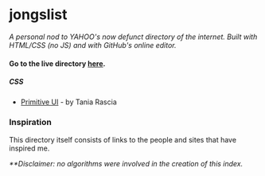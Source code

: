 # jongslist

_A personal nod to YAHOO's now defunct directory of the internet. Built with HTML/CSS (no JS) and with GitHub's online editor._  

#### Go to the live directory [here](https://jong9000.github.io/jonslist/).

##### CSS 
- [Primitive UI](https://github.com/taniarascia/primitive) - by Tania Rascia

### Inspiration
This directory itself consists of links to the people and sites that have inspired me. 

 _**Disclaimer: no algorithms were involved in the creation of this index._  
